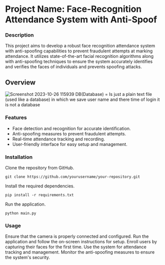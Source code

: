 # Project Name: Face-Recognition Attendance System with Anti-Spoof

### Description
This project aims to develop a robust face recognition attendance system with anti-spoofing capabilities to prevent fraudulent attempts at marking attendance. It utilizes state-of-the-art facial recognition algorithms along with anti-spoofing techniques to ensure the system accurately identifies and verifies the faces of individuals and prevents spoofing attacks.

## Overview
![Screenshot 2023-10-26 115939](https://github.com/Pritush09/Face-Recognition-Attandance-System-Anti-Spoof/assets/89287734/9bc34cbe-c4db-400d-a46b-b9b1b0d7e133)
DB(Database) =  Is just a plain text file (used like a database) in which we save user name and there time of login it is not a database 


### Features
* Face detection and recognition for accurate identification.
* Anti-spoofing measures to prevent fraudulent attempts.
* Real-time attendance tracking and recording.
* User-friendly interface for easy setup and management.

### Installation
Clone the repository from GitHub.

`git clone https://github.com/yourusername/your-repository.git`

Install the required dependencies.

`pip install -r requirements.txt`

Run the application.

`python main.py`

### Usage
Ensure that the camera is properly connected and configured.
Run the application and follow the on-screen instructions for setup.
Enroll users by capturing their faces for the first time.
Use the system for attendance tracking and management.
Monitor the anti-spoofing measures to ensure the system's security.

### 

